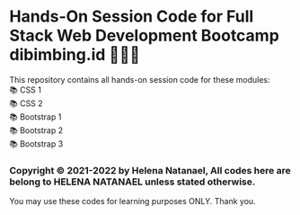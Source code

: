 # Hands-On Session Code for Full Stack Web Development Bootcamp dibimbing.id  👩🏻‍💻

This repository contains all hands-on session code for these modules:
<br/>📚 CSS 1 
<br/>📚 CSS 2
<br/>📚 Bootstrap 1
<br/>📚 Bootstrap 2
<br/>📚 Bootstrap 3

### Copyright &copy; 2021-2022 by Helena Natanael, All codes here are belong to HELENA NATANAEL unless stated otherwise.
You may use these codes for learning purposes ONLY. Thank you.
